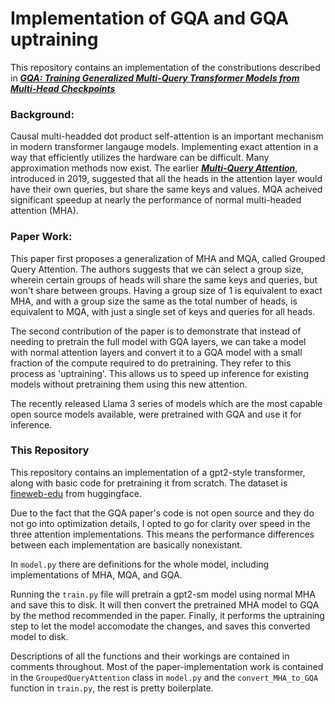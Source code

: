 # Implementation of GQA and GQA uptraining
This repository contains an implementation of the constributions described in [***GQA: Training Generalized Multi-Query Transformer Models from
Multi-Head Checkpoints***](https://arxiv.org/pdf/2305.13245v3)

### Background:
Causal multi-headded dot product self-attention is an important mechanism in modern transformer langauge models. Implementing exact attention in a way that efficiently utilizes the hardware can be difficult. Many approximation methods now exist. The earlier [***Multi-Query Attention***](https://arxiv.org/pdf/1911.02150), introduced in 2019, suggested that all the heads in the attention layer would have their own queries, but share the same keys and values. MQA acheived significant speedup at nearly the performance of normal multi-headed attention (MHA).

### Paper Work:
This paper first proposes a generalization of MHA and MQA, called Grouped Query Attention. The authors suggests that we can select a group size, wherein certain groups of heads will share the same keys and queries, but won't share between groups. Having a group size of 1 is equivalent to exact MHA, and with a group size the same as the total number of heads, is equivalent to MQA, with just a single set of keys and queries for all heads.

The second contribution of the paper is to demonstrate that instead of needing to pretrain the full model with GQA layers, we can take a model with normal attention layers and convert it to a GQA model with a small fraction of the compute required to do pretraining. They refer to this process as 'uptraining'. This allows us to speed up inference for existing models without pretraining them using this new attention.

The recently released Llama 3 series of models which are the most capable open source models available, were pretrained with GQA and use it for inference.

### This Repository
This repository contains an implementation of a gpt2-style transformer, along with basic code for pretraining it from scratch. The dataset is [fineweb-edu](https://huggingface.co/datasets/HuggingFaceFW/fineweb-edu) from huggingface.

Due to the fact that the GQA paper's code is not open source and they do not go into optimization details, I opted to go for clarity over speed in the three attention implementations. This means the performance differences between each implementation are basically nonexistant.

In `model.py` there are definitions for the whole model, including implementations of MHA, MQA, and GQA.

Running the `train.py` file will pretrain a gpt2-sm model using normal MHA and save this to disk. It will then convert the pretrained MHA model to GQA by the method recommended in the paper. Finally, it performs the uptraining step to let the model accomodate the changes, and saves this converted model to disk.

Descriptions of all the functions and their workings are contained in comments throughout. Most of the paper-implementation work is contained in the `GroupedQueryAttention` class in `model.py` and the `convert_MHA_to_GQA` function in `train.py`, the rest is pretty boilerplate.